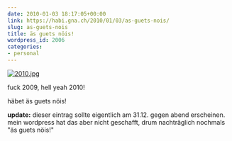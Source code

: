 ```yaml
---
date: 2010-01-03 18:17:05+00:00
link: https://habi.gna.ch/2010/01/03/as-guets-nois/
slug: as-guets-nois
title: äs guets nöis!
wordpress_id: 2006
categories:
- personal
---
```


[![2010.jpg](https://habi.gna.ch/wp-content/uploads/2009/12/2010-tm.jpg)](https://habi.gna.ch/wp-content/uploads/2009/12/2010.jpg)

  



fuck 2009, hell yeah 2010!




häbet äs guets nöis!




**update:** dieser eintrag sollte eigentlich am 31.12. gegen abend erscheinen. mein wordpress hat das aber nicht geschafft, drum nachträglich nochmals "äs guets nöis!"



